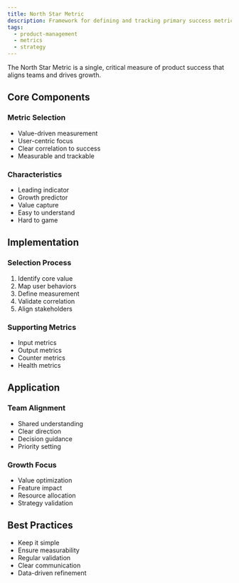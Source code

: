 ```yaml
---
title: North Star Metric
description: Framework for defining and tracking primary success metrics
tags:
  - product-management
  - metrics
  - strategy
---
```


The North Star Metric is a single, critical measure of product success that aligns teams and drives growth.

## Core Components

### Metric Selection
- Value-driven measurement
- User-centric focus
- Clear correlation to success
- Measurable and trackable

### Characteristics
- Leading indicator
- Growth predictor
- Value capture
- Easy to understand
- Hard to game

## Implementation

### Selection Process
1. Identify core value
2. Map user behaviors
3. Define measurement
4. Validate correlation
5. Align stakeholders

### Supporting Metrics
- Input metrics
- Output metrics
- Counter metrics
- Health metrics

## Application

### Team Alignment
- Shared understanding
- Clear direction
- Decision guidance
- Priority setting

### Growth Focus
- Value optimization
- Feature impact
- Resource allocation
- Strategy validation

## Best Practices
- Keep it simple
- Ensure measurability
- Regular validation
- Clear communication
- Data-driven refinement
